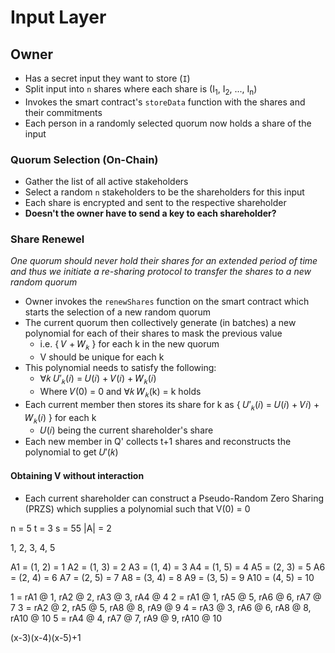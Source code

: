 # Input Layer

## Owner
* Has a secret input they want to store (`I`)
* Split input into `n` shares where each share is (I<sub>1</sub>, I<sub>2</sub>, ..., I<sub>n</sub>)
* Invokes the smart contract's `storeData` function with the shares and their commitments
* Each person in a randomly selected quorum now holds a share of the input

### Quorum Selection (On-Chain)
* Gather the list of all active stakeholders
* Select a random `n` stakeholders to be the shareholders for this input
* Each share is encrypted and sent to the respective shareholder
* __Doesn't the owner have to send a key to each shareholder?__

### Share Renewel
_One quorum should never hold their shares for an extended period of time and thus we initiate a re-sharing protocol to transfer the shares to a new random quorum_
* Owner invokes the `renewShares` function on the smart contract which starts the selection of a new random quorum
* The current quorum then collectively generate (in batches) a new polynomial for each of their shares to mask the previous value
    * i.e. { 𝑉 + 𝑊<sub>𝑘</sub> } for each k in the new quorum
    * V should be unique for each k
* This polynomial needs to satisfy the following:
    * ∀𝑘 𝑈′<sub>𝑘</sub>(𝑖) = 𝑈(𝑖) + 𝑉(𝑖) + 𝑊<sub>𝑘</sub>(𝑖)
    * Where 𝑉(0) = 0 and ∀𝑘 𝑊<sub>𝑘</sub>(k) = k holds
* Each current member then stores its share for k as { 𝑈′<sub>𝑘</sub>(𝑖) = 𝑈(𝑖) + 𝑉𝑖) + 𝑊<sub>𝑘</sub>(𝑖) } for each k
    * 𝑈(𝑖) being the current shareholder's share
* Each new member in Q' collects t+1 shares and reconstructs the polynomial to get 𝑈′(𝑘)

#### Obtaining V without interaction
* Each current shareholder can construct a Pseudo-Random Zero Sharing (PRZS) which supplies a polynomial such that V(0) = 0

n = 5
t = 3
s = 55
|A| = 2

1, 2, 3, 4, 5

A1 = (1, 2) = 1
A2 = (1, 3) = 2
A3 = (1, 4) = 3
A4 = (1, 5) = 4
A5 = (2, 3) = 5
A6 = (2, 4) = 6
A7 = (2, 5) = 7
A8 = (3, 4) = 8
A9 = (3, 5) = 9
A10 = (4, 5) = 10

1 = rA1 @ 1, rA2 @ 2, rA3 @ 3, rA4 @ 4
2 = rA1 @ 1, rA5 @ 5, rA6 @ 6, rA7 @ 7
3 = rA2 @ 2, rA5 @ 5, rA8 @ 8, rA9 @ 9
4 = rA3 @ 3, rA6 @ 6, rA8 @ 8, rA10 @ 10
5 = rA4 @ 4, rA7 @ 7, rA9 @ 9, rA10 @ 10

(x-3)(x-4)(x-5)+1
